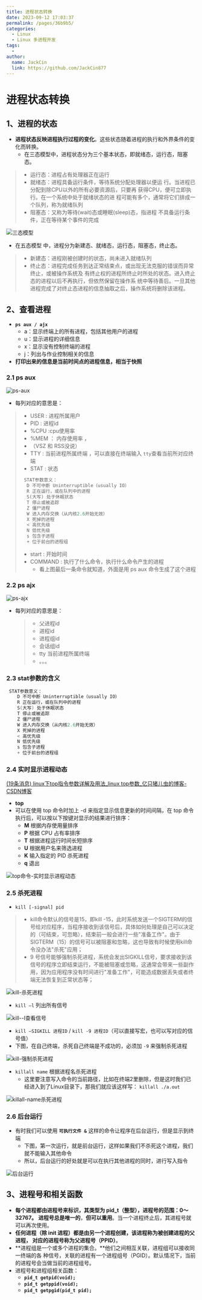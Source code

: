 ```yaml
---
title: 进程状态转换
date: 2023-09-12 17:03:37
permalink: /pages/36b9b5/
categories:
  - Linux
  - Linux 多进程开发
tags:
  - 
author: 
  name: JackCin
  link: https://github.com/JackCin877
---
```

# 进程状态转换

## 1、进程的状态

* **进程状态反映进程执行过程的变化**。这些状态随着进程的执行和外界条件的变化而转换。
  * 在三态模型中，进程状态分为三个基本状态，即就绪态，运行态，阻塞态。

> * 运行态：进程占有处理器正在运行 
> * 就绪态：进程具备运行条件，等待系统分配处理器以便运 行。当进程已分配到除CPU以外的所有必要资源后，只要再 获得CPU，便可立即执行。在一个系统中处于就绪状态的进 程可能有多个，通常将它们排成一个队列，称为就绪队列 
> * 阻塞态：又称为等待(wait)态或睡眠(sleep)态，指进程 不具备运行条件，正在等待某个事件的完成

![三态模型](https://cdn.staticaly.com/gh/JackCin877/image-hosting@master/Linux/三态模型.4c03vx8qj780.webp)

* 在五态模型 中，进程分为新建态、就绪态，运行态，阻塞态，终止态。

> * 新建态：进程刚被创建时的状态，尚未进入就绪队列 
> * 终止态：进程完成任务到达正常结束点，或出现无法克服的错误而异常终止，或被操作系统及 有终止权的进程所终止时所处的状态。进入终止态的进程以后不再执行，但依然保留在操作系 统中等待善后。一旦其他进程完成了对终止态进程的信息抽取之后，操作系统将删除该进程。



## 2、查看进程

* **`ps aux / ajx`** 
  * a：显示终端上的所有进程，包括其他用户的进程 
  * u：显示进程的详细信息 
  * x：显示没有控制终端的进程 
  * j：列出与作业控制相关的信息
* **打印出来的信息是当前时间点的进程信息，相当于快照**

### 2.1 ps aux

![ps-aux](https://cdn.staticaly.com/gh/JackCin877/image-hosting@master/Linux/ps-aux.223p9kaj561s.webp)

* 每列对应的意思是：

> * USER : 进程所属用户
> * PID : 进程id
> * %CPU :cpu使用率
> * %MEM ： 内存使用率 ，
> * （VSZ 和 RSS没说）
> * TTY : 当前进程所属终端  ，可以直接在终端输入 `tty`查看当前所对应终端
> * STAT : 状态 
>
> ```c
>  STAT参数意义：
> 	D 不可中断 Uninterruptible（usually IO）
> 	R 正在运行，或在队列中的进程
> 	S(大写) 处于休眠状态
> 	T 停止或被追踪
> 	Z 僵尸进程
> 	W 进入内存交换（从内核2.6开始无效）
> 	X 死掉的进程
> 	< 高优先级
> 	N 低优先级
> 	s 包含子进程
> 	+ 位于前台的进程组
> 
> ```
>
> 
>
> * start : 开始时间
> * COMMAND : 执行了什么命令，执行什么命令产生的进程
>   * 看上图最后一条命令就知道，外面是用 ps aux 命令生成了这个进程

### 2.2 ps ajx

![ps-ajx](https://cdn.staticaly.com/gh/JackCin877/image-hosting@master/Linux/ps-ajx.47xsgfhhue00.webp)

* 每列对应的意思是：

  > * 父进程id
  > * 进程id
  > * 进程组id
  > * 会话组id
  > * tty 当前进程所属终端
  > * 。。。

### 2.3 stat参数的含义

```c
 STAT参数意义：
	D 不可中断 Uninterruptible（usually IO）
	R 正在运行，或在队列中的进程
	S(大写) 处于休眠状态
	T 停止或被追踪
	Z 僵尸进程
	W 进入内存交换（从内核2.6开始无效）
	X 死掉的进程
	< 高优先级
	N 低优先级
	s 包含子进程
	+ 位于前台的进程组

```



### 2.4 实时显示进程动态

[(19条消息) linux下top指令参数详解及用法_linux top参数_亿只猪儿虫的博客-CSDN博客](https://blog.csdn.net/m0_50809603/article/details/127663191)

* **top** 
* 可以在使用 top 命令时加上 -d 来指定显示信息更新的时间间隔，在 top 命令 执行后，可以按以下按键对显示的结果进行排序： 
  * **M**   根据内存使用量排序 
  * **P**    根据 CPU 占有率排序 
  * **T**    根据进程运行时间长短排序 
  * **U**    根据用户名来筛选进程 
  * **K**    输入指定的 PID 杀死进程
  * **q**     退出

![top命令-实时显示进程动态](https://cdn.staticaly.com/gh/JackCin877/image-hosting@master/Linux/top命令-实时显示进程动态.uvh7sna48v4.webp)

### 2.5 杀死进程

* `kill [-signal] pid` 

> * kill命令默认的信号是15，即kill -15，此时系统发送一个SIGTERM的信号给对应程序，当程序接收到该信号后，具体如何处理是自己可以决定的（可结束，可忽略），结束前一般会进行一些"准备工作"。由于SIGTERM（15）的信号可以被阻塞和忽略，这也导致有时候使用kill命令没办法"杀死"应用；
> * 9 号信号能够强制杀死进程，系统会发出SIGKILL信号，要求接收到该信号的程序立即结束运行，不能被阻塞或忽略，这通常会带来一些副作用，因为应用程序没有时间进行"准备工作"，可能造成数据丢失或者终端无法恢复到正常状态等；

![kill-杀死进程](https://cdn.staticaly.com/gh/JackCin877/image-hosting@master/Linux/kill-杀死进程.1j10hyl1w0yo.webp)

* `kill –l` 列出所有信号 

![kill--l查看信号](https://cdn.staticaly.com/gh/JackCin877/image-hosting@master/Linux/kill--l查看信号.49chz8tpxfq0.webp)

* `kill –SIGKILL 进程ID` /  `kill -9 进程ID`（可以直接写宏，也可以写对应的信号值）
* 下图，在自己终端，杀死自己终端是不成功的，必须加 `-9` 来强制杀死进程

![kill-强制杀死进程](https://cdn.staticaly.com/gh/JackCin877/image-hosting@master/Linux/kill-强制杀死进程.23aj7mpf3rk0.webp)

* `killall name` 根据进程名杀死进程
  * 这里要注意写入命令的当前路径，比如在终端2里删除，但是这时我们已经进入到了Linux目录下，那我们就应该这样写： `killall ./a.out`

![killall-name杀死进程](https://cdn.staticaly.com/gh/JackCin877/image-hosting@master/Linux/killall-name杀死进程.4v2sniyd4fc0.webp)

### 2.6 后台运行

* 有时我们可以使用 **`可执行文件 &`** 这样的命令让程序在后台运行，但是显示到终端
  * 下图，第一次运行，就是前台运行，这样如果我们不杀死这个进程，我们就不能输入其他命令
  * 所以，后台运行的好处就是可以在执行其他进程的同时，进行写入指令

![后台运行](https://cdn.staticaly.com/gh/JackCin877/image-hosting@master/Linux/后台运行.4xpbki2k1vo0.webp)

## 3、进程号和相关函数

* **每个进程都由进程号来标识，其类型为 pid_t（整型），进程号的范围：0～32767。** **进程号总是唯一的**，**但可以重用**。当一个进程终止后，其进程号就可以再次使用。 
* **任何进程（除 init 进程）都是由另一个进程创建，该进程称为被创建进程的父进程， 对应的进程号称为父进程号（PPID）**。 
* **进程组是一个或多个进程的集合。**他们之间相互关联，进程组可以接收同一终端的各 种信号，关联的进程有一个进程组号（PGID）。默认情况下，当前的进程号会当做当前的进程组号。 
* 进程号和进程组相关函数： 
  * **`pid_t getpid(void);`** 
  * **`pid_t getppid(void);`** 
  * **`pid_t getpgid(pid_t pid);`**




































